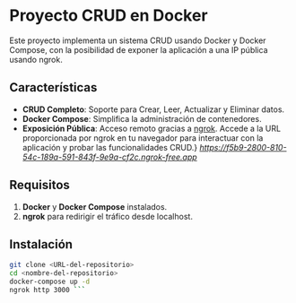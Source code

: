 # Proyecto CRUD en Docker

Este proyecto implementa un sistema CRUD usando Docker y Docker Compose, con la posibilidad de exponer la aplicación a una IP pública usando ngrok.

## Características

- **CRUD Completo**: Soporte para Crear, Leer, Actualizar y Eliminar datos.
- **Docker Compose**: Simplifica la administración de contenedores.
- **Exposición Pública**: Acceso remoto gracias a [ngrok](https://ngrok.com/). 
Accede a la URL proporcionada por ngrok en tu navegador para interactuar con la aplicación y probar las funcionalidades CRUD.}
*https://f5b9-2800-810-54c-189a-591-843f-9e9a-cf2c.ngrok-free.app*

## Requisitos

1. **Docker** y **Docker Compose** instalados.
2. **ngrok** para redirigir el tráfico desde localhost.

## Instalación

```bash
git clone <URL-del-repositorio>
cd <nombre-del-repositorio>
docker-compose up -d
ngrok http 3000 ```




